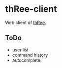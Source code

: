 thRee-client
============

Web client of [thRee](https://github.com/caasi/thRee).

ToDo
----

*   user list
*   command history
*   autocomplete
